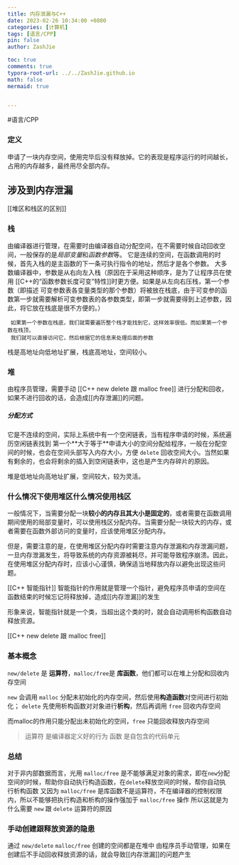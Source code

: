 ```yaml
---
title: 内存泄漏与C++
date: 2023-02-26 10:34:00 +0800
categories: [计算机]
tags: [语言/CPP]
pin: false
author: ZashJie

toc: true
comments: true
typora-root-url: ../../ZashJie.github.io
math: false
mermaid: true


---
```



#语言/CPP  
### 定义
申请了一块内存空间，使用完毕后没有释放掉。它的表现是程序运行的时间越长，占用的内存越多，最终用尽全部内存。

## 涉及到内存泄漏

[[堆区和栈区的区别]]
### 栈
由编译器进⾏管理，在需要时由编译器⾃动分配空间，在不需要时候⾃动回收空间，⼀般保存的是*局部变量*和*函数参数*等。
它是连续的空间，在函数调用的时候，首先入栈的是主函数的下一条可执行指令的地址，然后才是各个参数。
⼤多数编译器中，参数是从右向左⼊栈（原因在于采⽤这种顺序，是为了让程序员在使⽤ [[C++的“函数参数⻓度可变”特性]]时更⽅便。如果是从左向右压栈，第⼀个参数（即描述 可变参数表各变量类型的那个参数）将被放在栈底，由于可变参的函数第⼀步就需要解析可变参数表的各参数类型，即第⼀步就需要得到上述参数，因此，将它放在栈底是很不⽅便的。）

	 如果第一个参数在栈底，我们就需要遍历整个栈才能找到它，这样效率很低。而如果第一个参数在栈顶，
	 我们就可以直接访问它，然后根据它的信息来处理后面的参数

栈是⾼地址向低地址扩展，栈底⾼地址，空间较⼩。

### 堆
由程序员管理，需要⼿动 [[C++ new delete 跟 malloc free]] 进⾏分配和回收，如果不进⾏回收的话，会造成[[内存泄漏]]的问题。

##### 分配方式
它是不连续的空间，实际上系统中有⼀个空闲链表，当有程序申请的时候，系统遍历空闲链表找到 第⼀个**⼤于等于**申请⼤⼩的空间分配给程序，⼀般在分配空间的时候，也会在空间头部写⼊内存⼤⼩，⽅便 `delete` 回收空间⼤⼩。当然如果有剩余的，也会将剩余的插⼊到空闲链表中，这也是产⽣内存碎⽚的原因。

堆是低地址向⾼地址扩展，空间较⼤，较为灵活。

### 什么情况下使用堆区什么情况使用栈区

一般情况下，当需要分配一块**较小的内存且其大小是固定的**，或者需要在函数调用期间使用的局部变量时，可以使用栈区分配内存。当需要分配一块较大的内存，或者需要在函数外部访问的变量时，应该使用堆区分配内存。

但是，需要注意的是，在使用堆区分配内存时需要注意内存泄漏和内存泄漏问题，一旦内存泄漏发生，将导致系统的内存资源被耗尽，并可能导致程序崩溃。因此，在使用堆区分配内存时，应该小心谨慎，确保适当地释放内存以避免出现这些问题。


[[C++ 智能指针]]
智能指针的作用就是管理一个指针，避免程序员申请的空间在函数结束的时候忘记将释放掉，造成[[内存泄漏]]的发生

形象来说，智能指针就是一个类，当超出这个类的时，就会自动调用析构函数自动释放资源。


[[C++ new delete 跟 malloc free]]
### 基本概念

`new/delete` 是 **运算符**，`malloc/free`是 **库函数**，他们都可以在堆上分配和回收内存空间

`new` 会调用 `malloc` 分配未初始化的内存空间，然后使用**构造函数**对空间进行初始化；
`delete` 先使用析构函数对对象进行**析构**，然后再调用 `free` 回收内存空间

而malloc的作用只能分配出未初始化的空间，`free` 只能回收释放内存空间

> 运算符 是编译器定义好的行为
> 函数 是自包含的代码单元
### 总结

对于非内部数据而言，光用 `malloc/free` 是不能够满足对象的需求，即在`new`分配空间的时候，帮助你自动执行构造函数，在`delete`释放空间的时候，帮你自动执行析构函数
又因为 `malloc/free` 是库函数不是运算符，不在编译器的控制权限内，所以不能够把执行构造和析构的操作强加于 `malloc/free` 操作
所以这就是为什么需要 `new` 跟 `delete` 运算符的原因

### 手动创建跟释放资源的隐患
通过 `new/delete` `malloc/free` 创建的空间都是在堆中 由程序员手动管理，如果在创建后不手动回收释放资源的话，就会导致[[内存泄漏]]的问题产生